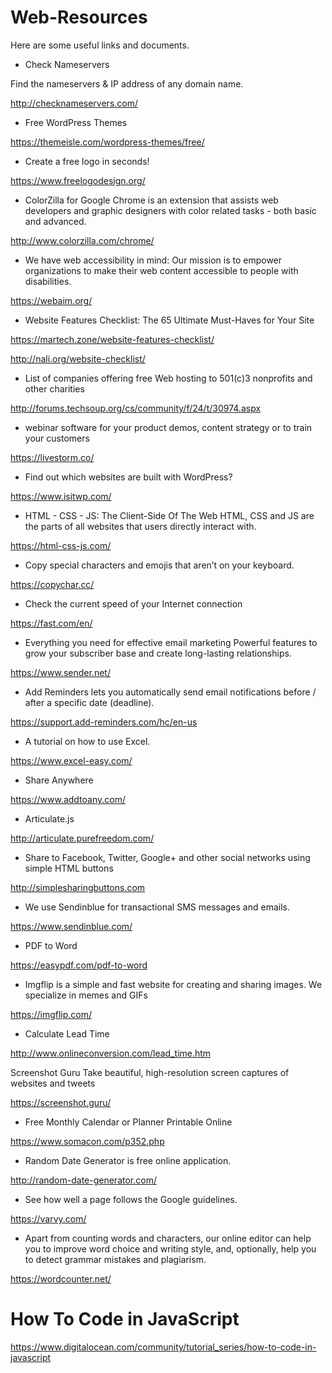 # Web-Resources

Here are some useful links and documents.

* Check Nameservers

Find the nameservers & IP address of any domain name.

http://checknameservers.com/

* Free WordPress Themes

https://themeisle.com/wordpress-themes/free/


* Create a free logo in seconds!

https://www.freelogodesign.org/

* ColorZilla for Google Chrome is an extension that assists web developers and graphic designers with color related tasks - both basic and advanced. 

http://www.colorzilla.com/chrome/

* We have web accessibility in mind: 
Our mission is to empower organizations to make their web content accessible to people with disabilities.

https://webaim.org/

* Website Features Checklist: The 65 Ultimate Must-Haves for Your Site

https://martech.zone/website-features-checklist/

http://nali.org/website-checklist/

* List of companies offering free Web hosting to 501(c)3 nonprofits and other charities

http://forums.techsoup.org/cs/community/f/24/t/30974.aspx

* webinar software for your product demos, content strategy or to train your customers

https://livestorm.co/

* Find out which websites are built with WordPress?

https://www.isitwp.com/

* HTML - CSS - JS: The Client-Side Of The Web
HTML, CSS and JS are the parts of all websites that users directly interact with. 

https://html-css-js.com/


* Copy special characters and emojis that aren’t on your keyboard.

https://copychar.cc/


* Check the current speed of your Internet connection

https://fast.com/en/

* Everything you need for effective email marketing
  Powerful features to grow your subscriber base and create long-lasting relationships.

https://www.sender.net/

* Add Reminders lets you automatically send email notifications before / after a specific date (deadline).

https://support.add-reminders.com/hc/en-us

* A tutorial on how to use Excel.

https://www.excel-easy.com/


* Share Anywhere

https://www.addtoany.com/

* Articulate.js

http://articulate.purefreedom.com/

* Share to Facebook, Twitter, Google+ and other social networks using simple HTML buttons

http://simplesharingbuttons.com


* We use Sendinblue for transactional SMS messages and emails.

https://www.sendinblue.com/

* PDF to Word

https://easypdf.com/pdf-to-word


* Imgflip is a simple and fast website for creating and sharing images. We specialize in memes and GIFs

https://imgflip.com/

* Calculate Lead Time

http://www.onlineconversion.com/lead_time.htm


Screenshot Guru
Take beautiful, high-resolution screen captures of websites and tweets

https://screenshot.guru/


* Free Monthly Calendar or Planner Printable Online

https://www.somacon.com/p352.php

* Random Date Generator is free online application.

http://random-date-generator.com/

* See how well a page follows the Google guidelines.

https://varvy.com/

* Apart from counting words and characters, our online editor can help you to improve word choice and writing style, and, optionally, help you to detect grammar mistakes and plagiarism.

https://wordcounter.net/


# How To Code in JavaScript

https://www.digitalocean.com/community/tutorial_series/how-to-code-in-javascript

